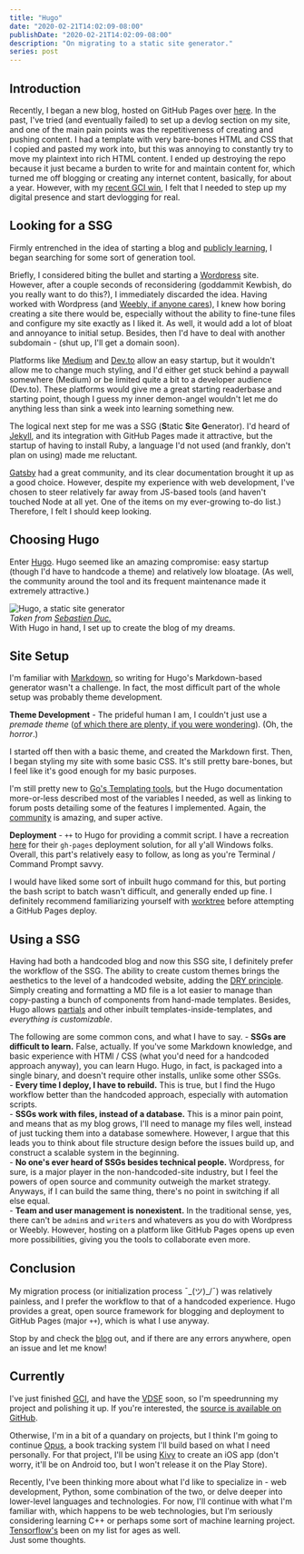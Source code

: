 ```yaml
---
title: "Hugo"
date: "2020-02-21T14:02:09-08:00"
publishDate: "2020-02-21T14:02:09-08:00"
description: "On migrating to a static site generator."
series: post
---
```


## Introduction
Recently, I began a new blog, hosted on GitHub Pages over [here](http://kewbish.github.io/blog). In the past, I've tried (and eventually failed) to set up a devlog section on my site, and one of the main pain points was the repetitiveness of creating and pushing content. I had a template with very bare-bones HTML and CSS that I copied and pasted my work into, but this was annoying to constantly try to move my plaintext into rich HTML content. I ended up destroying the repo because it just became a burden to write for and maintain content for, which turned me off blogging or creating any internet content, basically, for about a year. However, with my [recent GCI win](https://kewbish.github.io/blog/posts/200214//index.html), I felt that I needed to step up my digital presence and start devlogging for real.    

## Looking for a SSG
Firmly entrenched in the idea of starting a blog and [publicly learning](https://www.swyx.io/writing/learn-in-public/), I began searching for some sort of generation tool.  

Briefly, I considered biting the bullet and starting a [Wordpress](https://wordpress.com) site. However, after a couple seconds of reconsidering (goddammit Kewbish, do you really want to do this?), I immediately discarded the idea. Having worked with Wordpress (and [Weebly, if anyone cares](https://lienotly.weebly.com)), I knew how boring creating a site there would be, especially without the ability to fine-tune files and configure my site exactly as I liked it. As well, it would add a lot of bloat and annoyance to initial setup. Besides, then I'd have to deal with another subdomain - (shut up, I'll get a domain soon).  

Platforms like [Medium](https://medium.com) and [Dev.to](https://dev.to) allow an easy startup, but it wouldn't allow me to change much styling, and I'd either get stuck behind a paywall somewhere (Medium) or be limited quite a bit to a developer audience (Dev.to). These platforms would give me a great starting readerbase and starting point, though I guess my inner demon-angel wouldn't let me do anything less than sink a week into learning something new.

The logical next step for me was a SSG (**S**tatic **S**ite **G**enerator). I'd heard of [Jekyll](https://jekyllrb.com/), and its integration with GitHub Pages made it attractive, but the startup of having to install Ruby, a language I'd not used (and frankly, don't plan on using) made me reluctant.

[Gatsby](https://gatsbyjs.org) had a great community, and its clear documentation brought it up as a good choice. However, despite my experience with web development, I've chosen to steer relatively far away from JS-based tools (and haven't touched Node at all yet. One of the items on my ever-growing to-do list.) Therefore, I felt I should keep looking.  

## Choosing Hugo
Enter [Hugo](https://gohugo.io). Hugo seemed like an amazing compromise: easy startup (though I'd have to handcode a theme) and relatively low bloatage. (As well, the community around the tool and its frequent maintenance made it extremely attractive.)

![Hugo, a static site generator](https://duc-sebastien.com/img/blog/2019-04/personal-website/intro.png)  
*Taken from [Sebastien Duc.](https://duc-sebastien.com/img/blog/2019-04/personal-website/)*  
With Hugo in hand, I set up to create the blog of my dreams.

## Site Setup
I'm familiar with [Markdown](https://daringfireball.net/projects/markdown/syntax), so writing for Hugo's Markdown-based generator wasn't a challenge. In fact, the most difficult part of the whole setup was probably theme development.  

**Theme Development** - The prideful human I am, I couldn't just use a *premade theme* ([of which there are plenty, if you were wondering](https://themes.gohugo.io/)). (Oh, the *horror*.)  

I started off then with a basic theme, and created the Markdown first. Then, I began styling my site with some basic CSS. It's still pretty bare-bones, but I feel like it's good enough for my basic purposes.  

I'm still pretty new to [Go's Templating tools](https://golang.org/pkg/text/template/), but the Hugo documentation more-or-less described most of the variables I needed, as well as linking to forum posts detailing some of the features I implemented. Again, the [community](https://discourse.gohugo.io) is amazing, and super active.  

**Deployment** - `++` to Hugo for providing a commit script. I have a recreation [here](https://github.com/kewbish/blog/blob/master/deploy-blog.cmd) for their `gh-pages` deployment solution, for all y'all Windows folks. Overall, this part's relatively easy to follow, as long as you're Terminal / Command Prompt savvy.  

I would have liked some sort of inbuilt hugo command for this, but porting the bash script to batch wasn't difficult, and generally ended up fine. I definitely recommend familiarizing yourself with [worktree](https://git-scm.com/docs/git-worktree) before attempting a GitHub Pages deploy.  

## Using a SSG
Having had both a handcoded blog and now this SSG site, I definitely prefer the workflow of the SSG. The ability to create custom themes brings the aesthetics to the level of a handcoded website, adding the [DRY principle](https://en.wikipedia.org/wiki/Don%27t_repeat_yourself). Simply creating and formatting a MD file is a lot easier to manage than copy-pasting a bunch of components from hand-made templates. Besides, Hugo allows [partials](https://gohugo.io/templates/partials/) and other inbuilt templates-inside-templates, and *everything is customizable*.  

The following are some common cons, and what I have to say.
	- **SSGs are difficult to learn.** False, actually. If you've some Markdown knowledge, and basic experience with HTMl / CSS (what you'd need for a handcoded approach anyway), you can learn Hugo. Hugo, in fact, is packaged into a single binary, and doesn't require other installs, unlike some other SSGs.  
	- **Every time I deploy, I have to rebuild.** This is true, but I find the Hugo workflow better than the handcoded approach, especially with automation scripts.  
	- **SSGs work with files, instead of a database.** This is a minor pain point, and means that as my blog grows, I'll need to manage my files well, instead of just tucking them into a database somewhere. However, I argue that this leads you to think about file structure design before the issues build up, and construct a scalable system in the beginning.   
	- **No one's ever heard of SSGs besides technical people.** Wordpress, for sure, is a major player in the non-handcoded-site industry, but I feel the powers of open source and community outweigh the market strategy. Anyways, if I can build the same thing, there's no point in switching if all else equal.  
	- **Team and user management is nonexistent.** In the traditional sense, yes, there can't be `admin`s and `writer`s and whatevers as you do with Wordpress or Weebly. However, hosting on a platform like GitHub Pages opens up even more possibilities, giving you the tools to collaborate even more.   

## Conclusion
My migration process (or initialization process ¯\_(ツ)_/¯) was relatively painless, and I prefer the workflow to that of a handcoded experience. Hugo provides a great, open source framework for blogging and deployment to GitHub Pages (major `++`), which is what I use anyway.  

Stop by and check the [blog](https://kewbish.github.io/blog) out, and if there are any errors anywhere, open an issue and let me know!

## Currently
I've just finished [GCI](https://g.co/gci), and have the [VDSF](https://vdsf.sfiab.com) soon, so I'm speedrunning my project and polishing it up. If you're interested, the [source is available on GitHub](https://github.com/kewbish/CSRNG).  

Otherwise, I'm in a bit of a quandary on projects, but I think I'm going to continue [Opus](https://github.com/kewbish/opus), a book tracking system I'll build based on what I need personally. For that project, I'll be using [Kivy](https://kivy.org) to create an iOS app (don't worry, it'll be on Android too, but I won't release it on the Play Store).  

Recently, I've been thinking more about what I'd like to specialize in - web development, Python, some combination of the two, or delve deeper into lower-level languages and technologies. For now, I'll continue with what I'm familiar with, which happens to be web technologies, but I'm seriously considering learning C++ or perhaps some sort of machine learning project. [Tensorflow's](https://tensorflow.org) been on my list for ages as well.  
Just some thoughts.
